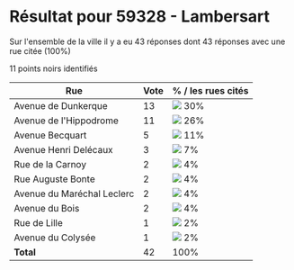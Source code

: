 # Résultat pour 59328 - Lambersart

Sur l'ensemble de la ville il y a eu 43 réponses dont 43 réponses avec une rue citée (100%)

11 points noirs identifiés

| Rue | Vote | % / les rues cités|
|-----|------|-------------------|
| Avenue de Dunkerque | 13 | <img src="../../img/bar_30.gif" />&nbsp;30%|
| Avenue de l'Hippodrome | 11 | <img src="../../img/bar_26.gif" />&nbsp;26%|
| Avenue Becquart | 5 | <img src="../../img/bar_11.gif" />&nbsp;11%|
| Avenue Henri Delécaux | 3 | <img src="../../img/bar_7.gif" />&nbsp;7%|
| Rue de la Carnoy | 2 | <img src="../../img/bar_4.gif" />&nbsp;4%|
| Rue Auguste Bonte | 2 | <img src="../../img/bar_4.gif" />&nbsp;4%|
| Avenue du Maréchal Leclerc | 2 | <img src="../../img/bar_4.gif" />&nbsp;4%|
| Avenue du Bois | 2 | <img src="../../img/bar_4.gif" />&nbsp;4%|
| Rue de Lille | 1 | <img src="../../img/bar_2.gif" />&nbsp;2%|
| Avenue du Colysée | 1 | <img src="../../img/bar_2.gif" />&nbsp;2%|
| **Total** | 42 | 100%|
